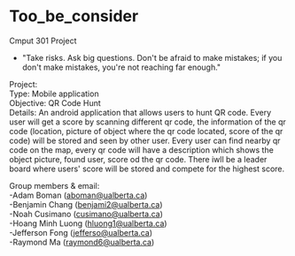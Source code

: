 # Too_be_consider
Cmput 301 Project
- "Take risks. Ask big questions. Don't be afraid to make mistakes; if you don't make mistakes, you're not reaching far enough."

Project: <br />
  Type: Mobile application <br />
  Objective: QR Code Hunt <br />
  Details: An android application that allows users to hunt QR code. Every user will get a score by scanning different qr code, the information of the qr code (location, picture of object where the qr code located, score of the qr code) will be stored and seen by other user. Every user can find nearby qr code on the map, every qr code will have a description which shows the object picture, found user, score od the qr code. There iwll be a leader board where users' score will be stored and compete for the highest score.
  
Group members & email: <br />
-Adam Boman (aboman@ualberta.ca) <br />
-Benjamin Chang (benjami2@ualberta.ca) <br />
-Noah Cusimano (cusimano@ualberta.ca) <br />
-Hoang Minh Luong (hluong1@ualberta.ca) <br />
-Jefferson Fong (jefferso@ualberta.ca) <br />
-Raymond Ma (raymond6@ualberta.ca) <br />
